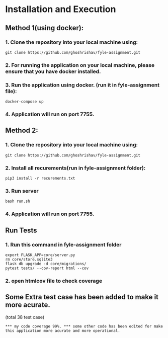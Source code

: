 # Installation and Execution

##  Method 1(using docker):
    
### 1. Clone the repository into your local machine using:

```
git clone https://github.com/ghoshrishav/fyle-assignment.git
```
   
### 2. For running the application on your local machine, please ensure that you have docker installed.
### 3. Run the application using docker. (run it in fyle-assignment file):

```
docker-compose up
```

### 4. Application will run on port 7755.

## Method 2:

### 1. Clone the repository into your local machine using:

```
git clone https://github.com/ghoshrishav/fyle-assignment.git
```

### 2. Install all recurements(run in fyle-assignment folder):

```
pip3 install -r recurements.txt
```

### 3. Run server

```
bash run.sh
```

### 4. Application will run on port 7755.

## Run Tests

### 1. Run this command in fyle-assignment folder

```
export FLASK_APP=core/server.py
rm core/store.sqlite3
flask db upgrade -d core/migrations/
pytest tests/ --cov-report html --cov
```

### 2. open htmlcov file to check coverage

## Some Extra test case has been added to make it more acurate.
   (total 38 test case)

``
*** my code coverage 99%.
*** some other code has been edited for make this application more acurate and more operational.
``
